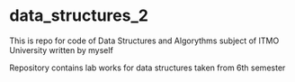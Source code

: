 # data_structures_2
This is repo for code of Data Structures and Algorythms subject of ITMO University written by myself

Repository contains lab works for data structures taken from 6th semester
